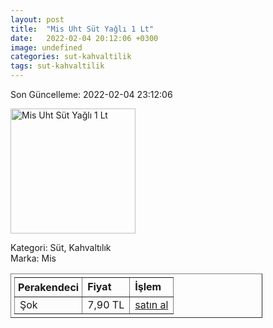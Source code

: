 ```yaml
---
layout: post
title:  "Mis Uht Süt Yağlı 1 Lt"
date:   2022-02-04 20:12:06 +0300
image: undefined
categories: sut-kahvaltilik
tags: sut-kahvaltilik
---
```


Son Güncelleme: 2022-02-04 23:12:06

<img src="undefined" width="200" alt="Mis Uht Süt Yağlı 1 Lt" />

Kategori: Süt, Kahvaltılık
<br />
Marka: Mis

<table border="1" style="padding: 5px;width:80%;">
  <tr>
    <td style="padding: 5px;"><strong>Perakendeci</strong></td>
    <td><strong>Fiyat</strong></td>
    <td><strong>İşlem</strong></td>
  </tr>
  <tr>
              <td>Şok</td>
              <td>7,90 TL</td>
              <td><a target="_blank" href="https://www.sokmarket.com.tr/uht-sut-yagli-1-lt-p-3582/">satın al</a></td>
            </tr>
</table>
